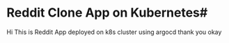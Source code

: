 # Reddit Clone App on Kubernetes#
Hi This is Reddit App deployed on k8s cluster using argocd
thank you
okay





